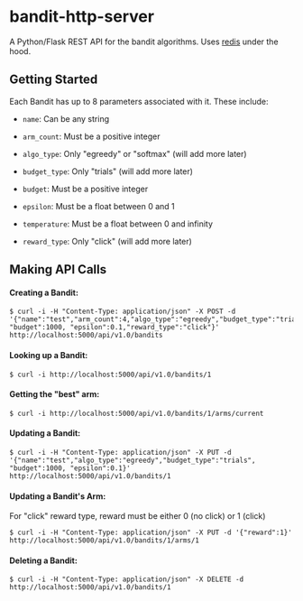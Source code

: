 # bandit-http-server

A Python/Flask REST API for the bandit algorithms. Uses [redis](http://redis.io) under the hood.

## Getting Started

Each Bandit has up to 8 parameters associated with it. These include:

* `name`: Can be any string

* `arm_count`: Must be a positive integer 

* `algo_type`: Only "egreedy" or "softmax" (will add more later)

* `budget_type`: Only "trials" (will add more later)

* `budget`: Must be a positive integer

* `epsilon`: Must be a float between 0 and 1

* `temperature`: Must be a float between 0 and infinity

* `reward_type`: Only "click" (will add more later)


## Making API Calls


#### Creating a Bandit:

```
$ curl -i -H "Content-Type: application/json" -X POST -d '{"name":"test","arm_count":4,"algo_type":"egreedy","budget_type":"trials", "budget":1000, "epsilon":0.1,"reward_type":"click"}' http://localhost:5000/api/v1.0/bandits
```

#### Looking up a Bandit:

```
$ curl -i http://localhost:5000/api/v1.0/bandits/1
```

#### Getting the "best" arm:

```
$ curl -i http://localhost:5000/api/v1.0/bandits/1/arms/current
```

#### Updating a Bandit:

```
$ curl -i -H "Content-Type: application/json" -X PUT -d '{"name":"test","algo_type":"egreedy","budget_type":"trials", "budget":1000, "epsilon":0.1}' http://localhost:5000/api/v1.0/bandits/1
```

#### Updating a Bandit's Arm:

For "click" reward type, reward must be either 0 (no click) or 1 (click)

```
$ curl -i -H "Content-Type: application/json" -X PUT -d '{"reward":1}' http://localhost:5000/api/v1.0/bandits/1/arms/1
```

#### Deleting a Bandit:

```
$ curl -i -H "Content-Type: application/json" -X DELETE -d http://localhost:5000/api/v1.0/bandits/1
```


